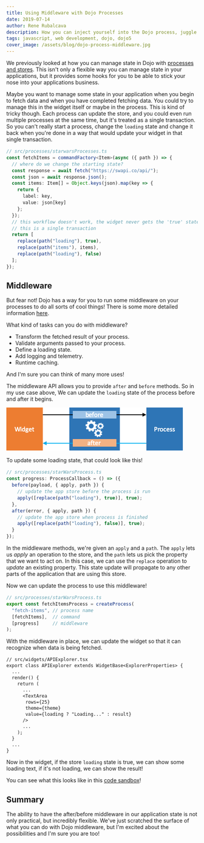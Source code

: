 ```yaml
---
title: Using Middleware with Dojo Processes
date: 2019-07-14
author: Rene Rubalcava
description: How you can inject yourself into the Dojo process, juggle your data, and manage state updates
tags: javascript, web development, dojo, dojo5
cover_image: /assets/blog/dojo-process-middleware.jpg
---
```


We previously looked at how you can manage state in Dojo with [processes and stores](https://learn-dojo.com/maintain-state-with-dojo-stores). This isn't only a flexible way you can manage state in your applications, but it provides some hooks for you to be able to stick your nose into your applications business.

Maybe you want to manage some state in your application when you begin to fetch data and when you have completed fetching data. You could try to manage this in the widget itself or maybe in the process. This is kind of tricky though. Each process can update the store, and you could even run multiple processes at the same time, but it's treated as a single transaction. So you can't really start a process, change the `loading` state and change it back when you're done in a way that would update your widget in that single transaction.

```ts
// src/processes/starwarsProcesses.ts
const fetchItems = commandFactory<Item>(async ({ path }) => {
  // where do we change the starting state?
  const response = await fetch("https://swapi.co/api/");
  const json = await response.json();
  const items: Item[] = Object.keys(json).map(key => {
    return {
      label: key,
      value: json[key]
    };
  });
  // this workflow doesn't work, the widget never gets the 'true' state
  // this is a single transaction
  return [
    replace(path("loading"), true),
    replace(path("items"), items),
    replace(path("loading"), false)
  ];
});
```

## Middleware

But fear not! Dojo has a way for you to run some middleware on your processes to do all sorts of cool things! There is some more detailed information [here](https://github.com/dojo/framework/tree/master/src/stores#middleware).

What kind of tasks can you do with middleware?

* Transform the fetched result of your process.
* Validate arguments passed to your process.
* Define a loading state.
* Add logging and telemetry.
* Runtime caching.

And I'm sure you can think of many more uses!

The middleware API allows you to provide `after` and `before` methods. So in my use case above, We can update the `loading` state of the process before and after it begins.

![](/assets/images/dojo-process-middleware/middleware-flow.png)

To update some loading state, that could look like this!

```ts
// src/processes/starWarsProcess.ts
const progress: ProcessCallback = () => ({
  before(payload, { apply, path }) {
    // update the app store before the process is run
    apply([replace(path("loading"), true)], true);
  },
  after(error, { apply, path }) {
    // update the app store when process is finished
    apply([replace(path("loading"), false)], true);
  }
});
```

In the middleware methods, we're given an `apply` and a `path`. The `apply` lets us _apply_ an operation to the store, and the `path` lets us pick the property that we want to act on. In this case, we can use the `replace` operation to _update_ an existing property. This state update will propagate to any other parts of the application that are using this store.

Now we can update the process to use this middleware!

```ts
// src/processes/starWarsProcess.ts
export const fetchItemsProcess = createProcess(
  "fetch-items", // process name
  [fetchItems],  // command
  [progress]     // middleware
);
```

With the middleware in place, we can update the widget so that it can recognize when data is being fetched.

```tsx
// src/widgets/APIExplorer.tsx
export class APIExplorer extends WidgetBase<ExplorerProperties> {
  ...
  render() {
    return (
      ...
      <TextArea
       rows={25}
       theme={theme}
       value={loading ? "Loading..." : result}
      />
      ...
    );
  }
  ...
}
```

Now in the widget, if the store `loading` state is true, we can show some loading text, if it's not loading, we can show the result!

You can see what this looks like in this [code sandbox](https://codesandbox.io/embed/dojo-stores-middleware-ho8kn?fontsize=14&module=%2Fsrc%2Fprocesses%2FstarwarsProcesses.ts)!

## Summary

The ability to have the after/before middleware in our application state is not only practical, but incredibly flexible. We've just scratched the surface of what you can do with Dojo middleware, but I'm excited about the possibilities and I'm sure you are too!
